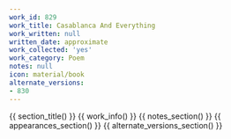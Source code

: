 ```yaml
---
work_id: 829
work_title: Casablanca And Everything
work_written: null
written_date: approximate
work_collected: 'yes'
work_category: Poem
notes: null
icon: material/book
alternate_versions:
- 830
---
```


{{ section_title() }}
{{ work_info() }}
{{ notes_section() }}
{{ appearances_section() }}
{{ alternate_versions_section() }}